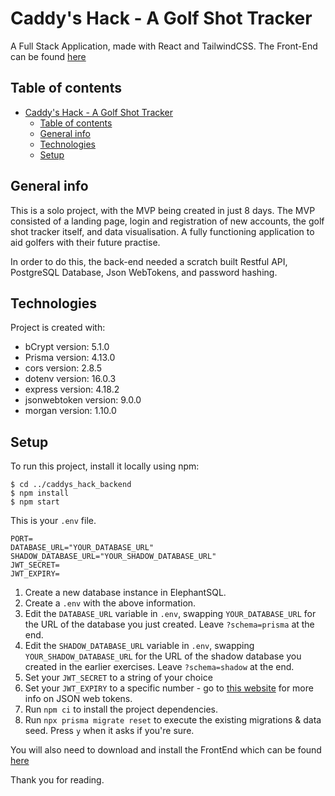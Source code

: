 # Caddy's Hack - A Golf Shot Tracker

A Full Stack Application, made with React and TailwindCSS. The Front-End can be found [here](https://github.com/WestyCodes/caddys_hack_frontEnd)

## Table of contents

-   [Caddy's Hack - A Golf Shot Tracker](#caddys-hack---a-golf-shot-tracker)
    -   [Table of contents](#table-of-contents)
    -   [General info](#general-info)
    -   [Technologies](#technologies)
    -   [Setup](#setup)

## General info

This is a solo project, with the MVP being created in just 8 days. The MVP consisted of a landing page, login and registration of new accounts, the golf shot tracker itself, and data visualisation. A fully functioning application to aid golfers with their future practise.

In order to do this, the back-end needed a scratch built Restful API, PostgreSQL Database, Json WebTokens, and password hashing.

## Technologies

Project is created with:

-   bCrypt version: 5.1.0
-   Prisma version: 4.13.0
-   cors version: 2.8.5
-   dotenv version: 16.0.3
-   express version: 4.18.2
-   jsonwebtoken version: 9.0.0
-   morgan version: 1.10.0

## Setup

To run this project, install it locally using npm:

```
$ cd ../caddys_hack_backend
$ npm install
$ npm start
```

This is your `.env` file.

```
PORT=
DATABASE_URL="YOUR_DATABASE_URL"
SHADOW_DATABASE_URL="YOUR_SHADOW_DATABASE_URL"
JWT_SECRET=
JWT_EXPIRY=
```

1. Create a new database instance in ElephantSQL.
2. Create a `.env` with the above information.
3. Edit the `DATABASE_URL` variable in `.env`, swapping `YOUR_DATABASE_URL` for the URL of the database you just created. Leave `?schema=prisma` at the end.
4. Edit the `SHADOW_DATABASE_URL` variable in `.env`, swapping `YOUR_SHADOW_DATABASE_URL` for the URL of the shadow database you created in the earlier exercises. Leave `?schema=shadow` at the end.
5. Set your `JWT_SECRET` to a string of your choice
6. Set your `JWT_EXPIRY` to a specific number - go to [this website](https://www.npmjs.com/package/jsonwebtoken) for more info on JSON web tokens.
7. Run `npm ci` to install the project dependencies.
8. Run `npx prisma migrate reset` to execute the existing migrations & data seed. Press `y` when it asks if you're sure.

You will also need to download and install the FrontEnd which can be found [here](https://github.com/WestyCodes/caddys_hack_frontEnd)

Thank you for reading.
